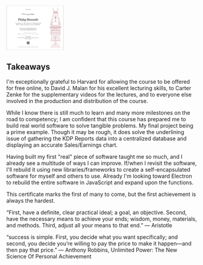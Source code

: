 <img src="https://github.com/pbrazeale/pbrazeale.github.io/blob/master/images/20240926_CS50P_Certificate.png?raw=true" alt="CS50P Certificate" style="width:30%;height:30%;">

## Takeaways

I'm exceptionally grateful to Harvard for allowing the course to be offered for free online, to David J. Malan for his excellent lecturing skills, to
Carter Zenke for the supplementary videos for the lectures, and to everyone else involved in the production and distribution of the course.

While I know there is still much to learn and many more milestones on the road to competency; I am confident that this course has prepared me to build real world software to solve tangible problems. My final project being a prime example. Though it may be rough, it does solve the underlining issue of gathering the KDP Reports data into a centralized database and displaying an accurate Sales/Earnings chart.

Having built my first "real" piece of software taught me so much, and I already see a multitude of ways I can improve. If/when I revisit the software, I'll rebuild it using new libraries/frameworks to create a self-encapsulated software for myself and others to use. Already I'm looking toward Electron to rebuild the entire software in JavaScript and expand upon the functions.

This certificate marks the first of many to come, but the first achievement is always the hardest.

“First, have a definite, clear practical ideal; a goal, an objective. Second, have the necessary means to achieve your ends; wisdom, money, materials, and methods. Third, adjust all your means to that end.”
― Aristotle

“success is simple. First, you decide what you want specifically; and second, you decide you’re willing to pay the price to make it happen—and then pay that price.”
― Anthony Robbins, Unlimited Power: The New Science Of Personal Achievement
